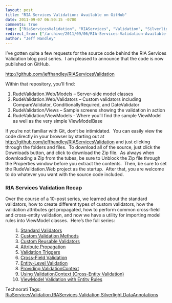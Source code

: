 ```yaml
---
layout: post
title: "RIA Services Validation: Available on GitHub"
date: 2011-09-07 06:50:15 -0700
comments: true
tags: ["RiaServicesValidation", "RIAServices", "Validation", "Silverlight", "DataAnnotations"]
redirect_from: ["/archive/2011/09/06/RIA-Services-Validation-Available-on-GitHub.aspx/", "/archive/2011/09/06/ria-services-validation-available-on-github.aspx"]
author: "Jeff Handley"
---
```

<!-- more -->
<p>I’ve gotten quite a few requests for the source code behind the RIA Services Validation blog post series.  I am pleased to announce that the code is now published on GitHub.</p>  <p><a href="http://github.com/jeffhandley/RIAServicesValidation">http://github.com/jeffhandley/RIAServicesValidation</a></p>  <p>Within that repository, you’ll find:</p>  <ol>   <li>RudeValidation.Web/Models – Server-side model classes </li>  <li>RudeValidation.Web/Validators – Custom validators including CompareValidator, ConditionallyRequired, and DateValidator </li>  <li>RudeValidation/Views – Sample screens showing the validation in action </li>  <li>RudeValidation/ViewModels - Where you’ll find the sample ViewModel as well as the very simple ViewModelBase </li> </ol>  <p>If you’re not familiar with Git, don’t be intimidated.  You can easily view the code directly in your browser by starting out at <a href="http://github.com/jeffhandley/RIAServicesValidation">http://github.com/jeffhandley/RIAServicesValidation</a> and just clicking through the folders and files.  To download all of the source, just click the Downloads button, and click to download the Zip file.  As always when downloading a Zip from the tubes, be sure to Unblock the Zip file through the Properties window before you extract the contents.  Then, be sure to set the RudeValidation.Web project as the startup.  After that, you are welcome to do whatever you want with the source code included.</p>  <h3>RIA Services Validation Recap</h3>  <p>Over the course of a 10-post series, we learned about the standard validators, how to create different types of custom validators, how the validation attributes get propagated, how to perform common cross-field and cross-entity validation, and now we have a utility for importing model rules into ViewModel classes.  Here’s the full series:</p>  <ol>   <ol>   <li><a href="http://jeffhandley.com/archive/2010/09/22/RiaServicesStandardValidators.aspx">Standard Validators</a> </li>  <li><a href="http://jeffhandley.com/archive/2010/09/25/RiaServicesCustomValidationMethods.aspx">Custom Validation Methods</a> </li>  <li><a href="http://jeffhandley.com/archive/2010/09/26/RiaServicesCustomReusableValidators.aspx">Custom Reusable Validators</a> </li>  <li><a href="http://jeffhandley.com/archive/2010/09/30/RiaServicesValidationAttributePropagation.aspx">Attribute Propagation</a> </li>  <li><a href="http://jeffhandley.com/archive/2010/10/06/RiaServicesValidationTriggers.aspx">Validation Triggers</a> </li>  <li><a href="http://jeffhandley.com/archive/2010/10/10/CrossFieldValidation.aspx">Cross-Field Validation</a> </li>  <li><a href="http://jeffhandley.com/archive/2010/10/12/EntityLevelValidation.aspx">Entity-Level Validation</a> </li>  <li><a href="http://jeffhandley.com/archive/2010/10/25/RiaServicesValidationContext.aspx">Providing ValidationContext</a> </li>  <li><a href="http://jeffhandley.com/archive/2010/10/25/CrossEntityValidation.aspx">Using ValidationContext (Cross-Entity Validation)</a> </li>  <li><a href="http://jeffhandley.com/archive/2011/09/06/ViewModelValidation.aspx">ViewModel Validation with Entity Rules</a> </li>   </ol> </ol>  <div style="padding-bottom: 0px; margin: 0px; padding-left: 0px; padding-right: 0px; display: inline; float: none; padding-top: 0px" id="scid:0767317B-992E-4b12-91E0-4F059A8CECA8:be6e2704-e6cc-450a-90ad-270c0757e8ac" class="wlWriterSmartContent">Technorati Tags: <a href="http://technorati.com/tags/RiaServicesValidation" rel="tag">RiaServicesValidation</a>,<a href="http://technorati.com/tags/RIAServices" rel="tag">RIAServices</a>,<a href="http://technorati.com/tags/Validation" rel="tag">Validation</a>,<a href="http://technorati.com/tags/Silverlight" rel="tag">Silverlight</a>,<a href="http://technorati.com/tags/DataAnnotations" rel="tag">DataAnnotations</a></div>

